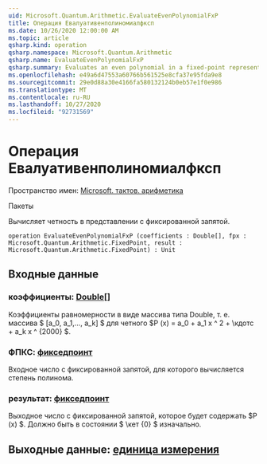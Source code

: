 ```yaml
---
uid: Microsoft.Quantum.Arithmetic.EvaluateEvenPolynomialFxP
title: Операция Евалуативенполиномиалфксп
ms.date: 10/26/2020 12:00:00 AM
ms.topic: article
qsharp.kind: operation
qsharp.namespace: Microsoft.Quantum.Arithmetic
qsharp.name: EvaluateEvenPolynomialFxP
qsharp.summary: Evaluates an even polynomial in a fixed-point representation.
ms.openlocfilehash: e49a6d47553a60766b561525e8cfa37e95fda9e8
ms.sourcegitcommit: 29e0d88a30e4166fa580132124b0eb57e1f0e986
ms.translationtype: MT
ms.contentlocale: ru-RU
ms.lasthandoff: 10/27/2020
ms.locfileid: "92731569"
---
```

# <a name="evaluateevenpolynomialfxp-operation"></a>Операция Евалуативенполиномиалфксп

Пространство имен: [Microsoft. тактов. арифметика](xref:Microsoft.Quantum.Arithmetic)

Пакеты [](https://nuget.org/packages/)


Вычисляет четность в представлении с фиксированной запятой.

```qsharp
operation EvaluateEvenPolynomialFxP (coefficients : Double[], fpx : Microsoft.Quantum.Arithmetic.FixedPoint, result : Microsoft.Quantum.Arithmetic.FixedPoint) : Unit
```


## <a name="input"></a>Входные данные

### <a name="coefficients--double"></a>коэффициенты: [Double](xref:microsoft.quantum.lang-ref.double)[]

Коэффициенты равномерности в виде массива типа Double, т. е. массива $ [a_0, a_1,..., a_k] $ для четного $P (x) = a_0 + a_1 x ^ 2 + \кдотс + a_k x ^ {2000} $.


### <a name="fpx--fixedpoint"></a>ФПКС: [фикседпоинт](xref:Microsoft.Quantum.Arithmetic.FixedPoint)

Входное число с фиксированной запятой, для которого вычисляется степень полинома.


### <a name="result--fixedpoint"></a>результат: [фикседпоинт](xref:Microsoft.Quantum.Arithmetic.FixedPoint)

Выходное число с фиксированной запятой, которое будет содержать $P (x) $. Должно быть в состоянии $ \кет {0} $ изначально.



## <a name="output--unit"></a>Выходные данные: [единица измерения](xref:microsoft.quantum.lang-ref.unit)

